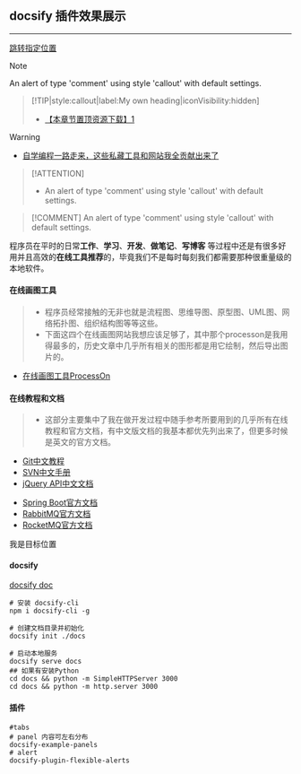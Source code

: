 ## docsify 插件效果展示
---
[跳转指定位置](#divtop)

> [!NOTE]
> An alert of type 'comment' using style 'callout' with default settings.

> [!TIP|style:callout|label:My own heading|iconVisibility:hidden]
>  - [【本章节置顶资源下载】1](https://mp.weixin.qq.com/s/XUHnLCbq7mDWhOc9imTVzg)

> [!WARNING]
>  - [自学编程一路走来，这些私藏工具和网站我全贡献出来了](https://mp.weixin.qq.com/s/XUHnLCbq7mDWhOc9imTVzg)

> [!ATTENTION]
>  - An alert of type 'comment' using style 'callout' with default settings.

> [!COMMENT]
> An alert of type 'comment' using style 'callout' with default settings.


程序员在平时的日常**工作**、**学习**、**开发**、**做笔记**、**写博客** 等过程中还是有很多好用并且高效的**在线工具推荐**的，毕竟我们不是每时每刻我们都需要那种很重量级的本地软件。

<!-- tabs:start -->

#### **在线画图工具**

> - 程序员经常接触的无非也就是流程图、思维导图、原型图、UML图、网络拓扑图、组织结构图等等这些。
> - 下面这四个在线画图网站我想应该足够了，其中那个processon是我用得最多的，历史文章中几乎所有相关的图形都是用它绘制，然后导出图片的。

- [在线画图工具ProcessOn](https://www.processon.com/)

#### **在线教程和文档**

> - 这部分主要集中了我在做开发过程中随手参考所要用到的几乎所有在线教程和官方文档，有中文版文档的我基本都优先列出来了，但更多时候是英文的官方文档。

<!-- panels:start -->

<!-- div:left-panel -->

- [Git中文教程](https://git-scm.com/book/zh/v2)
- [SVN中文手册](http://svnbook.red-bean.com/nightly/zh/index.html)
- [jQuery API中文文档](https://jquery.cuishifeng.cn/)

<!-- div:right-panel -->

- [Spring Boot官方文档](https://docs.spring.io/spring-boot/docs/current/reference/htmlsingle/)
- [RabbitMQ官方文档](https://www.rabbitmq.com/documentation.html)
- [RocketMQ官方文档](http://rocketmq.apache.org/docs/quick-start/)

<!-- panels:end -->

<!-- tabs:end -->


<a id="divtop"> 我是目标位置</a> 


#### docsify

[docsify doc](docsify.js.org)

```shell
# 安装 docsify-cli
npm i docsify-cli -g

# 创建文档目录并初始化
docsify init ./docs 

# 启动本地服务
docsify serve docs 
## 如果有安装Python
cd docs && python -m SimpleHTTPServer 3000
cd docs && python -m http.server 3000
```

#### 插件 

```shell
#tabs 
# panel 内容可左右分布
docsify-example-panels 
# alert 
docsify-plugin-flexible-alerts 
```

